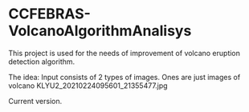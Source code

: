 # CCFEBRAS-VolcanoAlgorithmAnalisys
This project is used for the needs of improvement of volcano eruption detection algorithm.

The idea:
Input consists of 2 types of images.
Ones are just images of volcano
KLYU2_20210224095601_21355477.jpg


Current version.

